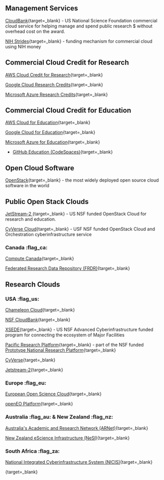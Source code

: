 ## Management Services

[CloudBank](https://www.cloudbank.org/){target=_blank} - US National Science Foundation commercial cloud service for helping manage and spend public research $ without overhead cost on the award.

[NIH Strides](https://cloud.nih.gov/){target=_blank} - funding mechanism for commercial cloud using NIH money

## Commercial Cloud Credit for Research

[AWS Cloud Credit for Research](https://aws.amazon.com/government-education/research-and-technical-computing/cloud-credit-for-research/){target=_blank}

[Google Cloud Research Credits](https://cloud.google.com/edu/researchers){target=_blank}

[Microsoft Azure Research Credits](https://www.microsoft.com/en-us/azure-academic-research/){target=_blank}

## Commercial Cloud Credit for Education

[AWS Cloud for Education](https://aws.amazon.com/education){target=_blank}

[Google Cloud for Education](https://edu.google.com/){target=_blank}

[Microsoft Azure for Education](https://www.microsoft.com/mea/azureforedu/){target=_blank}

* [GitHub Education (CodeSpaces)](https://education.github.com/){target=_blank}

## Open Cloud Software

[OpenStack](https://www.openstack.org/){target=_blank} - the most widely deployed open source cloud software in the world

## Public Open Stack Clouds

[JetStream-2 ](https://jetstream-cloud.org/){target=_blank} - US NSF funded OpenStack Cloud for research and education.

[CyVerse Cloud](https://cyverse.org/){target=_blank} - USF NSF funded OpenStack Cloud and Orchestration cyberinfrastructure service

### Canada :flag_ca:

[Compute Canada](https://www.computecanada.ca/){target=_blank}

[Federated Research Data Repository (FRDR)](https://www.frdr-dfdr.ca/repo/){target=_blank}

## Research Clouds

### USA :flag_us:

[Chameleon Cloud](https://www.chameleoncloud.org/){target=_blank}

[NSF CloudBank](https://www.cloudbank.org/){target=_blank}

[XSEDE](https://www.xsede.org/){target=_blank} - US NSF Advanced Cyberinfrastructure funded program for connecting the ecosystem of Major Facilities

[Pacific Research Platform](https://pacificresearchplatform.org/){target=_blank} - part of the NSF funded [Prototype National Research Platform](https://www.nsf.gov/awardsearch/showAward?AWD_ID=2112167&HistoricalAwards=false){target=_blank}

[CyVerse](https://cyverse.org){target=_blank}

[Jetstream-2](){target=_blank}

### Europe :flag_eu: 

[European Open Science Cloud](https://eosc-portal.eu/){target=_blank}

[openEO Platform](https://openeo.cloud/){target=_blank}

### Australia :flag_au:  & New Zealand :flag_nz:

[Australia's Academic and Research Network (ARNet)](https://www.aarnet.edu.au/){target=_blank}

[New Zealand eScience Infrastructure (NeSI)](https://www.nesi.org.nz/case-studies/how-globus-enables-national-cyber-infrastructures){target=_blank}

### South Africa :flag_za:

[National Integrated Cyberinfrastructure System (NICIS)](https://nicis.ac.za/){target=_blank}

[](){target=_blank}
